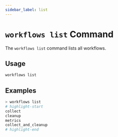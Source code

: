 ```yaml
---
sidebar_label: list
---
```


# `workflows list` Command

The `workflows list` command lists all workflows.

## Usage

```bash
workflows list
```

## Examples

```bash
> workflows list
# highlight-start
collect
cleanup
metrics
collect_and_cleanup
# highlight-end
```
